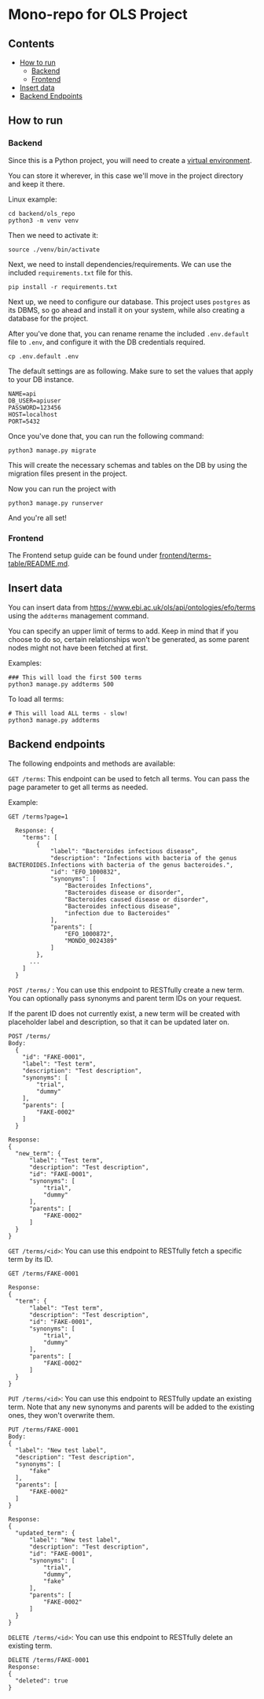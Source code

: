 # Mono-repo for OLS Project

## Contents

- [How to run](#how-to-run)
  - [Backend](#backend)
  - [Frontend](#frontend)
- [Insert data](#insert-data)
- [Backend Endpoints](#backend-endpoints)

## How to run

### Backend

Since this is a Python project, you will need to create a [virtual environment](https://docs.python.org/3/library/venv.html).

You can store it wherever, in this case we'll move in the project directory and keep it there.

Linux example:

```
cd backend/ols_repo
python3 -m venv venv
```

Then we need to activate it:

```
source ./venv/bin/activate
```

Next, we need to install dependencies/requirements. We can use the included `requirements.txt` file for this.

```
pip install -r requirements.txt
```

Next up, we need to configure our database. This project uses `postgres` as its DBMS, so go ahead and install it on your system, while also creating a database for the project.

After you've done that, you can rename rename the included `.env.default` file to `.env`, and configure it with the DB credentials required.

```
cp .env.default .env
```

The default settings are as following. Make sure to set the values that apply to your DB instance.

```
NAME=api
DB_USER=apiuser
PASSWORD=123456
HOST=localhost
PORT=5432
```

Once you've done that, you can run the following command:

```
python3 manage.py migrate
```

This will create the necessary schemas and tables on the DB by using the migration files present in the project.

Now you can run the project with

```
python3 manage.py runserver
```

And you're all set!

### Frontend

The Frontend setup guide can be found under [frontend/terms-table/README.md](frontend/terms-table/README.md).

## Insert data

You can insert data from https://www.ebi.ac.uk/ols/api/ontologies/efo/terms using the `addterms` management command.

You can specify an upper limit of terms to add. Keep in mind that if you choose to do so, certain relationships won't be generated, as some parent nodes might not have been fetched at first.

Examples:

```
### This will load the first 500 terms
python3 manage.py addterms 500
```

To load all terms:

```
# This will load ALL terms - slow!
python3 manage.py addterms
```

## Backend endpoints

The following endpoints and methods are available:

`GET /terms`: This endpoint can be used to fetch all terms. You can pass the page parameter to get all terms as needed.

Example:

```
GET /terms?page=1

  Response: {
    "terms": [
        {
            "label": "Bacteroides infectious disease",
            "description": "Infections with bacteria of the genus BACTEROIDES.Infections with bacteria of the genus bacteroides.",
            "id": "EFO_1000832",
            "synonyms": [
                "Bacteroides Infections",
                "Bacteroides disease or disorder",
                "Bacteroides caused disease or disorder",
                "Bacteroides infectious disease",
                "infection due to Bacteroides"
            ],
            "parents": [
                "EFO_1000872",
                "MONDO_0024389"
            ]
        },
      ...
    ]
  }

```

`POST /terms/` : You can use this endpoint to RESTfully create a new term. You can optionally pass synonyms and parent term IDs on your request.

If the parent ID does not currently exist, a new term will be created with placeholder label and description, so that it can be updated later on.

```
POST /terms/
Body:
  {
    "id": "FAKE-0001",
    "label": "Test term",
    "description": "Test description",
    "synonyms": [
        "trial",
        "dummy"
    ],
    "parents": [
        "FAKE-0002"
    ]
  }

Response:
{
  "new_term": {
      "label": "Test term",
      "description": "Test description",
      "id": "FAKE-0001",
      "synonyms": [
          "trial",
          "dummy"
      ],
      "parents": [
          "FAKE-0002"
      ]
  }
}
```

`GET /terms/<id>`: You can use this endpoint to RESTfully fetch a specific term by its ID.

```
GET /terms/FAKE-0001

Response:
{
  "term": {
      "label": "Test term",
      "description": "Test description",
      "id": "FAKE-0001",
      "synonyms": [
          "trial",
          "dummy"
      ],
      "parents": [
          "FAKE-0002"
      ]
  }
}
```

`PUT /terms/<id>`: You can use this endpoint to RESTfully update an existing term. Note that any new synonyms and parents will be added to the existing ones, they won't overwrite them.

```
PUT /terms/FAKE-0001
Body:
{
  "label": "New test label",
  "description": "Test description",
  "synonyms": [
      "fake"
  ],
  "parents": [
      "FAKE-0002"
  ]
}

Response:
{
  "updated_term": {
      "label": "New test label",
      "description": "Test description",
      "id": "FAKE-0001",
      "synonyms": [
          "trial",
          "dummy",
          "fake"
      ],
      "parents": [
          "FAKE-0002"
      ]
  }
}
```

`DELETE /terms/<id>`: You can use this endpoint to RESTfully delete an existing term.

```
DELETE /terms/FAKE-0001
Response:
{
  "deleted": true
}
```
